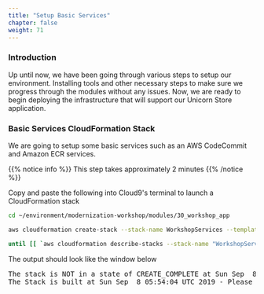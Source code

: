 ```yaml
---
title: "Setup Basic Services"
chapter: false
weight: 71
---
```


### Introduction

Up until now, we have been going through various steps to setup our environment. Installing tools and other necessary steps to make sure we progress through the modules without any issues. Now, we are ready to begin deploying the infrastructure that will support our Unicorn Store application. 

### Basic Services CloudFormation Stack

We are going to setup some basic services such as an AWS CodeCommit and Amazon ECR services.  

{{% notice info %}}
This step takes approximately 2 minutes 
{{% /notice %}}

Copy and paste the following into Cloud9's terminal to launch a CloudFormation stack
```bash
cd ~/environment/modernization-workshop/modules/30_workshop_app

aws cloudformation create-stack --stack-name WorkshopServices --template-body file://services.yaml --capabilities CAPABILITY_NAMED_IAM

until [[ `aws cloudformation describe-stacks --stack-name "WorkshopServices" --query "Stacks[0].[StackStatus]" --output text` == "CREATE_COMPLETE" ]]; do  echo "The stack is NOT in a state of CREATE_COMPLETE at `date`";   sleep 30; done && echo "The Stack is built at `date` - Please proceed"
```

The output should look like the window below
<pre>
The stack is NOT in a state of CREATE_COMPLETE at Sun Sep  8 05:53:33 UTC 2019
The Stack is built at Sun Sep  8 05:54:04 UTC 2019 - Please proceed 
</pre>
